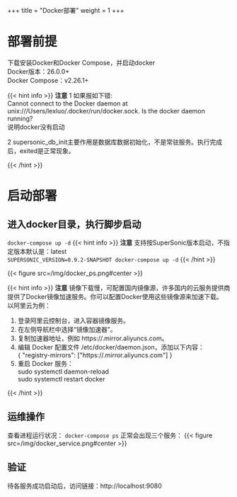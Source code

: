 +++
title = "Docker部署"
weight = 1
+++

# 部署前提
下载安装Docker和Docker Compose，并启动docker  
Docker版本：26.0.0+  
Docker Compose：v2.26.1+

{{< hint info >}}
**注意**
1 如果报如下错:  
Cannot connect to the Docker daemon at unix:///Users/lexluo/.docker/run/docker.sock. Is the docker daemon running?   
说明docker没有启动

2 supersonic_db_init主要作用是数据库数据初始化，不是常驻服务。执行完成后，exited是正常现象。

{{< /hint >}}


# 启动部署
## 进入docker目录，执行脚步启动
`
    docker-compose up -d
`
{{< hint info >}}
**注意**
支持按SuperSonic版本启动，不指定版本默认是：latest  
`
SUPERSONIC_VERSION=0.9.2-SNAPSHOT docker-compose up -d
`
{{< /hint >}}

{{< figure src=/img/docker_ps.png#center >}}


{{< hint info >}}
**注意**
镜像下载慢，可配置国内镜像源，许多国内的云服务提供商提供了Docker镜像加速服务。你可以配置Docker使用这些镜像源来加速下载。
以阿里云为例：
1. 登录阿里云控制台，进入容器镜像服务。
2. 在左侧导航栏中选择“镜像加速器”。
3. 复制加速器地址，例如 https://<your-accelerator-id>.mirror.aliyuncs.com。
4. 编辑 Docker 配置文件 /etc/docker/daemon.json，添加以下内容：  
{
"registry-mirrors": ["https://<your-accelerator-id>.mirror.aliyuncs.com"]
}  
5. 重启 Docker 服务：  
sudo systemctl daemon-reload  
sudo systemctl restart docker

{{< /hint >}}

## 运维操作
查看进程运行状况：
`
docker-compose ps
`
正常会出现三个服务：
{{< figure src=/img/docker_service.png#center >}}


## 验证
待各服务成功启动后，访问链接：http://localhost:9080